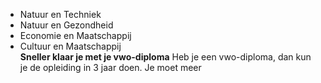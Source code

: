 * Natuur en Techniek
* Natuur en Gezondheid
* Economie en Maatschappij
* Cultuur en Maatschappij  
**Sneller klaar je met je vwo-diploma**
Heb je een vwo-diploma, dan kun je de opleiding in 3 jaar doen. Je moet meer
